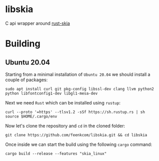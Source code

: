 # libskia
C api wrapper around [rust-skia](https://github.com/rust-skia/rust-skia)

# Building

## Ubuntu 20.04
Starting from a minimal installation of `Ubuntu 20.04` we should install a couple of packages:
```
sudo apt install curl git pkg-config libssl-dev clang llvm python2 python libfontconfig1-dev libgl1-mesa-dev
```
Next we need `Rust` which can be installed using `rustup`:
```
curl --proto '=https' --tlsv1.2 -sSf https://sh.rustup.rs | sh
source $HOME/.cargo/env
```
Now let's clone the repository and `cd` in the cloned folder:
```
git clone https://github.com/feenkcom/libskia.git && cd libskia
```
Once inside we can start the build using the following `cargo` command:
```
cargo build --release --features "skia_linux"
```
